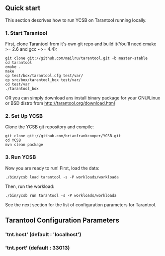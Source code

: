 ## Quick start

This section descrives how to run YCSB on Tarantool running locally.

### 1. Start Tarantool

First, clone Tarantool from it's own git repo and build it(You'll need cmake >= 2.6 and gcc ~>= 4.4):

	git clone git://github.com/mailru/tarantool.git -b master-stable
	cd tarantool
	cmake .
	make
	cp test/box/tarantool.cfg test/var/
	cp src/box/tarantool_box test/var/
	cd test/var
	./tarantool_box

OR you can simply download ans install binary package for your GNU/Linux or BSD distro from http://tarantool.org/download.html

### 2. Set Up YCSB

Clone the YCSB git repository and compile:

    git clone git://github.com/brianfrankcooper/YCSB.git
    cd YCSB
    mvn clean package

### 3. Run YCSB
    
Now you are ready to run! First, load the data:

    ./bin/ycsb load tarantool -s -P workloads/workloada

Then, run the workload:

    ./bin/ycsb run tarantool -s -P workloads/workloada

See the next section for the list of configuration parameters for Tarantool.

## Tarantool Configuration Parameters

### 'tnt.host' (default : 'localhost')

### 'tnt.port' (default : 33013)
